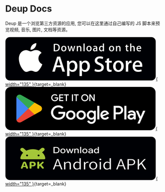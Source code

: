 # Deup Docs

Deup 是一个浏览第三方资源的应用, 您可以在这里通过自己编写的 JS 脚本来预览视频, 音乐, 图片, 文档等资源。

[![](assets/images/app-store-badge.png){ width="135" }](){target=_blank} [![](assets/images/google-play-badge.png){ width="135" }](){target=_blank} [![](assets/images/android-apk-badge.png){ width="135" }](){target=_blank}
